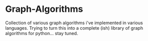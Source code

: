 # Graph-Algorithms
Collection of various graph algorithms i've implemented in various languages.
Trying to turn this into a complete (ish) library of graph algorithms for
python... stay tuned.
